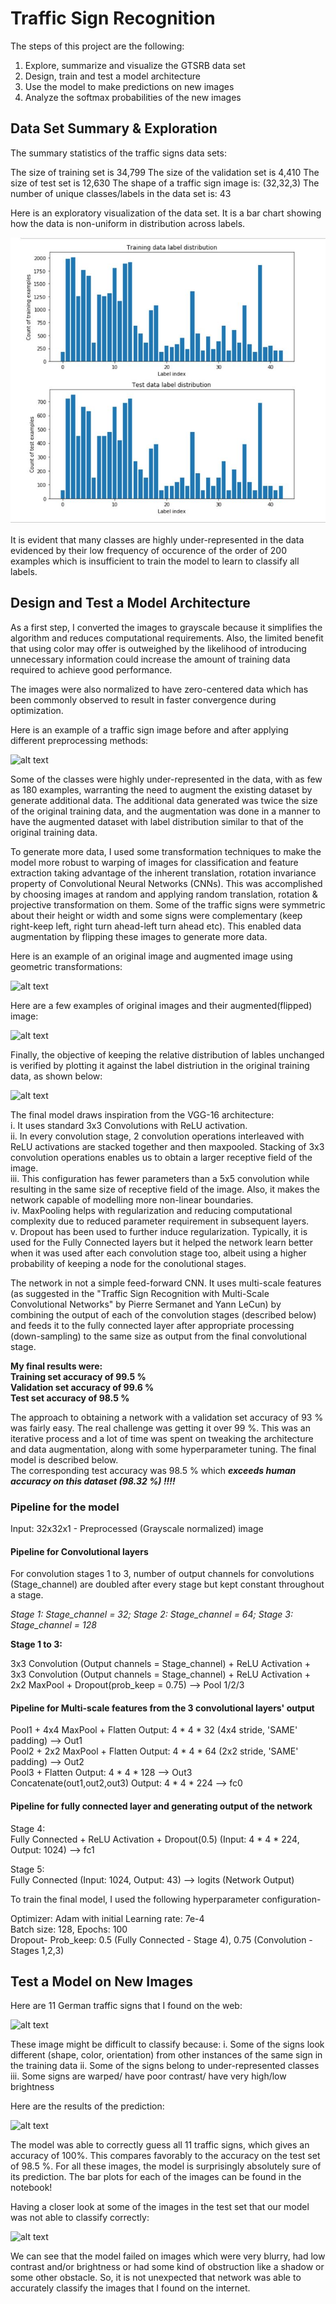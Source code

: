 
# Traffic Sign Recognition

The steps of this project are the following:

1. Explore, summarize and visualize the GTSRB data set
2. Design, train and test a model architecture
3. Use the model to make predictions on new images
4. Analyze the softmax probabilities of the new images

## Data Set Summary & Exploration

The summary statistics of the traffic signs data sets:

The size of training set is 34,799
The size of the validation set is 4,410
The size of test set is 12,630
The shape of a traffic sign image is: (32,32,3)
The number of unique classes/labels in the data set is: 43

Here is an exploratory visualization of the data set. It is a bar chart showing how the data is non-uniform in distribution across labels. 

![Data labels ditribution](Result_images/Img_Train_Test_class_distribution.jpg)

It is evident that many classes are highly under-represented in the data evidenced by their low frequency of occurence of the order of 200 examples which is insufficient to train the model to learn to classify all labels.

## Design and Test a Model Architecture

As a first step, I converted the images to grayscale because it simplifies the algorithm and reduces computational requirements. Also, the limited benefit that using color may offer is outweighed by the likelihood of introducing unnecessary information could increase the amount of training data required to achieve good performance.

The images were also normalized to have zero-centered data which has been commonly observed to result in faster convergence during optimization. 

Here is an example of a traffic sign image before and after applying different preprocessing methods:

![alt text](Img_Preprocessing.jpg)

Some of the classes were highly under-represented in the data, with as few as 180 examples, warranting the need to augment the existing dataset by generate additional data. The additional data generated was twice the size of the original training data, and the augmentation was done in a manner to have the augmented dataset with label distribution similar to that of the original training data. 

To generate more data, I used some transformation techniques to make the model more robust to warping of images for classification and feature extraction taking advantage of the inherent translation, rotation invariance property of Convolutional Neural Networks (CNNs). This was accomplished by choosing images at random and applying random translation, rotation & projective transformation on them. Some of the traffic signs were symmetric about their height or width and some signs were complementary (keep right-keep left, right turn ahead-left turn ahead etc). This enabled data augmentation by flipping these images to generate more data. 

Here is an example of an original image and augmented image using geometric transformations:

![alt text](Img_Geom_transform.jpg)

Here are a few examples of original images and their augmented(flipped) image:

![alt text](Img_Flipping.jpg)

Finally, the objective of keeping the relative distribution of lables unchanged is verified by plotting it against the label distriution in the original training data, as shown below:

![alt text](Img_Train_original_augmented_distribution.jpg)

The final model draws inspiration from the VGG-16 architecture: <br />
i.   It uses standard 3x3 Convolutions with ReLU activation. <br />
ii.  In every convolution stage, 2 convolution operations interleaved with ReLU activations are stacked together and then maxpooled. Stacking of 3x3 convolution operations enables us to obtain a larger receptive field of the image. <br />
iii. This configuration has fewer parameters than a 5x5 convolution while resulting in the same size of receptive field of the image. Also, it makes the network capable of modelling more non-linear boundaries. <br />
iv.  MaxPooling helps with regularization and reducing computational complexity due to reduced parameter requirement in subsequent layers. <br />
v.   Dropout has been used to further induce regularization. Typically, it is used for the Fully Connected layers but it helped the network learn better when it was used after each convolution stage too, albeit using a higher probability of keeping a node for the conolutional stages.

The network in not a simple feed-forward CNN. It uses multi-scale features (as suggested in the "Traffic Sign Recognition with Multi-Scale Convolutional Networks" by Pierre Sermanet and Yann LeCun) by combining the output of each of the convolution stages (described below) and feeds it to the fully connected layer after appropriate processing (down-sampling) to the same size as output from the final convolutional stage. 

**My final results were:** <br />
**Training set accuracy of 99.5 %** <br />
**Validation set accuracy of 99.6 %** <br />
**Test set accuracy of 98.5 %** <br />

The approach to obtaining a network with a validation set accuracy of 93 % was fairly easy. The real challenge was getting it over 99 %. This was an iterative process and a lot of time was spent on tweaking the architecture and data augmentation, along with some hyperparameter tuning. The final model is described below. <br />
The corresponding test accuracy was 98.5 % which __*exceeds human accuracy on this dataset (98.32 %) !!!!*__

### Pipeline for the model

Input:  32x32x1 - Preprocessed (Grayscale normalized) image

#### Pipeline for Convolutional layers

For convolution stages 1 to 3, number of output channels for convolutions (Stage_channel) are doubled after every stage but kept constant throughout a stage.

*Stage 1: Stage_channel = 32; Stage 2: Stage_channel = 64; Stage 3: Stage_channel = 128*

**Stage 1 to 3:**

3x3 Convolution (Output channels = Stage_channel) +  ReLU Activation  + <br />
3x3 Convolution (Output channels = Stage_channel) +  ReLU Activation  + <br />
2x2 MaxPool +  Dropout(prob_keep = 0.75)    --> Pool 1/2/3

#### Pipeline for Multi-scale features from the 3 convolutional layers' output

Pool1 + 4x4 MaxPool + Flatten      Output:  4 * 4 * 32 (4x4 stride, 'SAME' padding)  --> Out1 <br />
Pool2 + 2x2 MaxPool + Flatten      Output:  4 * 4 * 64 (2x2 stride, 'SAME' padding)  --> Out2 <br />
Pool3 + Flatten                    Output:  4 * 4 * 128                              --> Out3 <br />
Concatenate(out1,out2,out3)        Output:  4 * 4 * 224                              --> fc0

#### Pipeline for fully connected layer and generating output of the network
Stage 4: <br />
Fully Connected + ReLU Activation + Dropout(0.5) (Input: 4 * 4 * 224, Output: 1024)       --> fc1

Stage 5: <br />
Fully Connected                                  (Input: 1024, Output: 43)                --> logits (Network Output)

To train the final model, I used the following hyperparameter configuration-

Optimizer: Adam with initial Learning rate: 7e-4 <br />
Batch size: 128, Epochs: 100 <br />
Dropout- Prob_keep: 0.5 (Fully Connected - Stage 4), 0.75 (Convolution - Stages 1,2,3)

## Test a Model on New Images

Here are 11 German traffic signs that I found on the web:

![alt text](Img_custom.jpg)

These image might be difficult to classify because:
i.   Some of the signs look different (shape, color, orientation) from other instances of the same sign in the training data
ii.  Some of the signs belong to under-represented classes
iii. Some signs are warped/ have poor contrast/ have very high/low brightness

Here are the results of the prediction:

![alt text](Img_Predictions.jpg)

The model was able to correctly guess all 11 traffic signs, which gives an accuracy of 100%. This compares favorably to the accuracy on the test set of 98.5 %. For all these images, the model is surprisingly absolutely sure of its prediction. The bar plots for each of the images can be found in the notebook!

Having a closer look at some of the images in the test set that our model was not able to classify correctly:

![alt text](Img_Test_failure_sample.jpg)

We can see that the model failed on images which were very blurry, had low contrast and/or brightness or had some kind of obstruction like a shadow or some other obstacle. So, it is not unexpected that network was able to accurately classify the images that I found on the internet.
